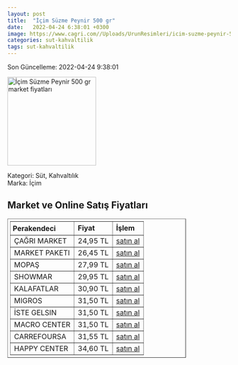 ```yaml
---
layout: post
title:  "İçim Süzme Peynir 500 gr"
date:   2022-04-24 6:38:01 +0300
image: https://www.cagri.com//Uploads/UrunResimleri/icim-suzme-peynir-500-gr-bc-473.jpg
categories: sut-kahvaltilik
tags: sut-kahvaltilik
---
```


Son Güncelleme: 2022-04-24 9:38:01

<img src="https://www.cagri.com//Uploads/UrunResimleri/icim-suzme-peynir-500-gr-bc-473.jpg" width="200" alt="İçim Süzme Peynir 500 gr market fiyatları" />

Kategori: Süt, Kahvaltılık
<br />
Marka: İçim

<h2>Market ve Online Satış Fiyatları</h2>

<table border="1" style="padding: 5px;width:80%;">
  <tr>
    <td style="padding: 5px;"><strong>Perakendeci</strong></td>
    <td><strong>Fiyat</strong></td>
    <td><strong>İşlem</strong></td>
  </tr>
  <tr>
              <td title="Çağrı Market">ÇAĞRI MARKET</td>
              <td>24,95 TL</td>
              <td><a title="Çağrı Market" target="_blank" href="https://www.cagri.com/icim-suzme-peynir-500-gr">satın al</a></td>
            </tr><tr>
              <td title="Market Paketi">MARKET PAKETI</td>
              <td>26,45 TL</td>
              <td><a title="Market Paketi" target="_blank" href="https://www.marketpaketi.com.tr/icim-suzme-beyaz-peynir-500-gr-p-543417">satın al</a></td>
            </tr><tr>
              <td title="Mopaş">MOPAŞ</td>
              <td>27,99 TL</td>
              <td><a title="Mopaş" target="_blank" href="https://www.mopas.com.tr/icim-suzme-peynir-500-gr/p/494664">satın al</a></td>
            </tr><tr>
              <td title="Showmar">SHOWMAR</td>
              <td>29,95 TL</td>
              <td><a title="Showmar" target="_blank" href="https://www.showmar.com.tr/urun/icim-suzme-b-peynir-500gr">satın al</a></td>
            </tr><tr>
              <td title="Kalafatlar">KALAFATLAR</td>
              <td>30,90 TL</td>
              <td><a title="Kalafatlar" target="_blank" href="https://www.kalafatlar.com/urun/icim-suzme-peynir-500-gr">satın al</a></td>
            </tr><tr>
              <td title="Migros">MIGROS</td>
              <td>31,50 TL</td>
              <td><a title="Migros" target="_blank" href="https://www.migros.com.tr/icim-suzme-peynir-500-g-p-98da05">satın al</a></td>
            </tr><tr>
              <td title="İste Gelsin">İSTE GELSIN</td>
              <td>31,50 TL</td>
              <td><a title="İste Gelsin" target="_blank" href="https://www.istegelsin.com/urun/icim-suzme-peynir-500-gr_LCT36-AD">satın al</a></td>
            </tr><tr>
              <td title="Macro Center">MACRO CENTER</td>
              <td>31,50 TL</td>
              <td><a title="Macro Center" target="_blank" href="https://www.macrocenter.com.tr/icim-suzme-peynir-500-g-p-98da05">satın al</a></td>
            </tr><tr>
              <td title="CarrefourSA">CARREFOURSA</td>
              <td>31,55 TL</td>
              <td><a title="CarrefourSA" target="_blank" href="https://www.carrefoursa.com/icim-suzme-beyaz-peynir-500-g-p-30053405">satın al</a></td>
            </tr><tr>
              <td title="Happy Center">HAPPY CENTER</td>
              <td>34,60 TL</td>
              <td><a title="Happy Center" target="_blank" href="https://www.happycenter.com.tr/icim-peynir-yarim-yagli-suzme-500-gr">satın al</a></td>
            </tr>
</table>

